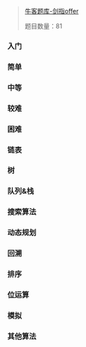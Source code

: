 > [牛客题库-剑指offer](https://www.nowcoder.com/exam/oj/ta?tpId=13)
>
> 题目数量：81

<!-- tabs:start -->

### **入门**

### **简单**

### **中等**

### **较难**

### **困难**

<!-- tabs:end -->

<!-- tabs:start -->

### **链表**

### **树**

### **队列&栈**

### **搜索算法**

### **动态规划**

### **回溯**

### **排序**

### **位运算**

### **模拟**

### **其他算法**

<!-- tabs:end -->
